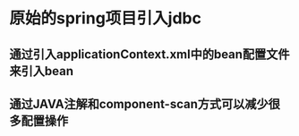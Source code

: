 # 原始的spring项目引入jdbc
## 通过引入applicationContext.xml中的bean配置文件来引入bean
## 通过JAVA注解和component-scan方式可以减少很多配置操作
